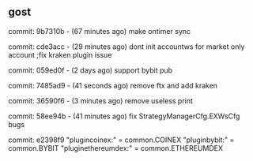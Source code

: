 ## gost ##
commit: 9b7310b - (67 minutes ago) make ontimer sync

commit: cde3acc - (29 minutes ago) dont init accountws for market only account ;fix kraken plugin issue

commit: 059ed0f - (2 days ago) support bybit pub

commit: 7485ad9 - (41 seconds ago) remove ftx and add kraken

commit: 36590f6 - (3 minutes ago) remove useless print

commit: 58ee94b - (41 minutes ago) fix StrategyManagerCfg.EXWsCfg bugs

commit: e2398f9
"plugincoinex:" = common.COINEX
"pluginbybit:" = common.BYBIT
"pluginethereumdex:" = common.ETHEREUMDEX
